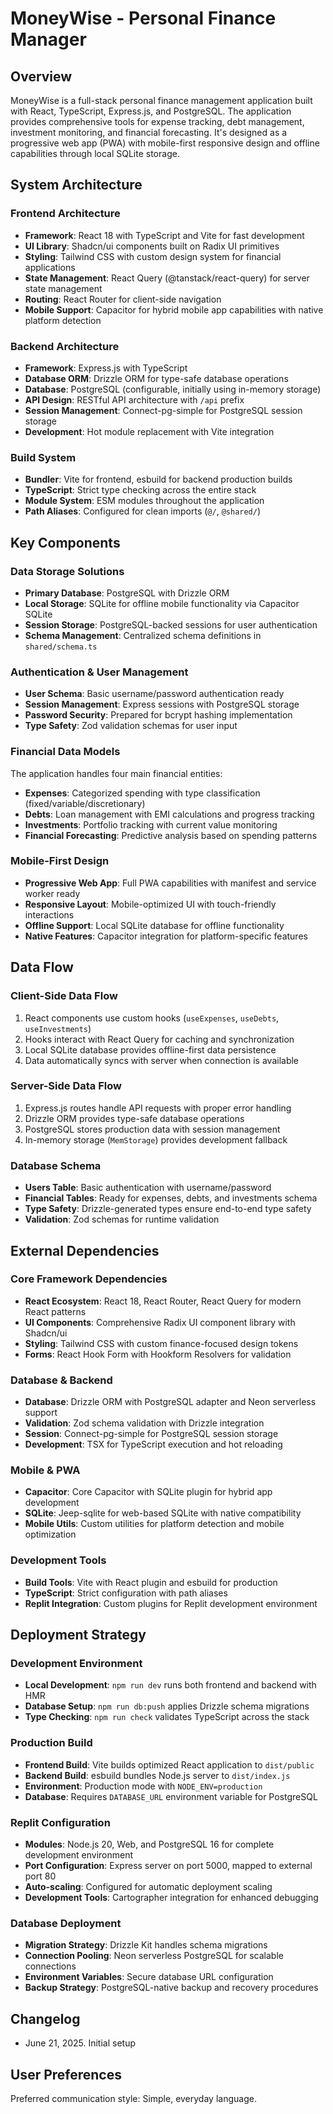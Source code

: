 # MoneyWise - Personal Finance Manager

## Overview

MoneyWise is a full-stack personal finance management application built with React, TypeScript, Express.js, and PostgreSQL. The application provides comprehensive tools for expense tracking, debt management, investment monitoring, and financial forecasting. It's designed as a progressive web app (PWA) with mobile-first responsive design and offline capabilities through local SQLite storage.

## System Architecture

### Frontend Architecture
- **Framework**: React 18 with TypeScript and Vite for fast development
- **UI Library**: Shadcn/ui components built on Radix UI primitives
- **Styling**: Tailwind CSS with custom design system for financial applications
- **State Management**: React Query (@tanstack/react-query) for server state management
- **Routing**: React Router for client-side navigation
- **Mobile Support**: Capacitor for hybrid mobile app capabilities with native platform detection

### Backend Architecture
- **Framework**: Express.js with TypeScript
- **Database ORM**: Drizzle ORM for type-safe database operations
- **Database**: PostgreSQL (configurable, initially using in-memory storage)
- **API Design**: RESTful API architecture with `/api` prefix
- **Session Management**: Connect-pg-simple for PostgreSQL session storage
- **Development**: Hot module replacement with Vite integration

### Build System
- **Bundler**: Vite for frontend, esbuild for backend production builds
- **TypeScript**: Strict type checking across the entire stack
- **Module System**: ESM modules throughout the application
- **Path Aliases**: Configured for clean imports (`@/`, `@shared/`)

## Key Components

### Data Storage Solutions
- **Primary Database**: PostgreSQL with Drizzle ORM
- **Local Storage**: SQLite for offline mobile functionality via Capacitor SQLite
- **Session Storage**: PostgreSQL-backed sessions for user authentication
- **Schema Management**: Centralized schema definitions in `shared/schema.ts`

### Authentication & User Management
- **User Schema**: Basic username/password authentication ready
- **Session Management**: Express sessions with PostgreSQL storage
- **Password Security**: Prepared for bcrypt hashing implementation
- **Type Safety**: Zod validation schemas for user input

### Financial Data Models
The application handles four main financial entities:
- **Expenses**: Categorized spending with type classification (fixed/variable/discretionary)
- **Debts**: Loan management with EMI calculations and progress tracking  
- **Investments**: Portfolio tracking with current value monitoring
- **Financial Forecasting**: Predictive analysis based on spending patterns

### Mobile-First Design
- **Progressive Web App**: Full PWA capabilities with manifest and service worker ready
- **Responsive Layout**: Mobile-optimized UI with touch-friendly interactions
- **Offline Support**: Local SQLite database for offline functionality
- **Native Features**: Capacitor integration for platform-specific features

## Data Flow

### Client-Side Data Flow
1. React components use custom hooks (`useExpenses`, `useDebts`, `useInvestments`)
2. Hooks interact with React Query for caching and synchronization
3. Local SQLite database provides offline-first data persistence
4. Data automatically syncs with server when connection is available

### Server-Side Data Flow
1. Express.js routes handle API requests with proper error handling
2. Drizzle ORM provides type-safe database operations
3. PostgreSQL stores production data with session management
4. In-memory storage (`MemStorage`) provides development fallback

### Database Schema
- **Users Table**: Basic authentication with username/password
- **Financial Tables**: Ready for expenses, debts, and investments schema
- **Type Safety**: Drizzle-generated types ensure end-to-end type safety
- **Validation**: Zod schemas for runtime validation

## External Dependencies

### Core Framework Dependencies
- **React Ecosystem**: React 18, React Router, React Query for modern React patterns
- **UI Components**: Comprehensive Radix UI component library with Shadcn/ui
- **Styling**: Tailwind CSS with custom finance-focused design tokens
- **Forms**: React Hook Form with Hookform Resolvers for validation

### Database & Backend
- **Database**: Drizzle ORM with PostgreSQL adapter and Neon serverless support
- **Validation**: Zod schema validation with Drizzle integration
- **Session**: Connect-pg-simple for PostgreSQL session storage
- **Development**: TSX for TypeScript execution and hot reloading

### Mobile & PWA
- **Capacitor**: Core Capacitor with SQLite plugin for hybrid app development
- **SQLite**: Jeep-sqlite for web-based SQLite with native compatibility
- **Mobile Utils**: Custom utilities for platform detection and mobile optimization

### Development Tools
- **Build Tools**: Vite with React plugin and esbuild for production
- **TypeScript**: Strict configuration with path aliases
- **Replit Integration**: Custom plugins for Replit development environment

## Deployment Strategy

### Development Environment
- **Local Development**: `npm run dev` runs both frontend and backend with HMR
- **Database Setup**: `npm run db:push` applies Drizzle schema migrations
- **Type Checking**: `npm run check` validates TypeScript across the stack

### Production Build
- **Frontend Build**: Vite builds optimized React application to `dist/public`
- **Backend Build**: esbuild bundles Node.js server to `dist/index.js`
- **Environment**: Production mode with `NODE_ENV=production`
- **Database**: Requires `DATABASE_URL` environment variable for PostgreSQL

### Replit Configuration
- **Modules**: Node.js 20, Web, and PostgreSQL 16 for complete development environment
- **Port Configuration**: Express server on port 5000, mapped to external port 80
- **Auto-scaling**: Configured for automatic deployment scaling
- **Development Tools**: Cartographer integration for enhanced debugging

### Database Deployment
- **Migration Strategy**: Drizzle Kit handles schema migrations
- **Connection Pooling**: Neon serverless PostgreSQL for scalable connections  
- **Environment Variables**: Secure database URL configuration
- **Backup Strategy**: PostgreSQL-native backup and recovery procedures

## Changelog
- June 21, 2025. Initial setup

## User Preferences

Preferred communication style: Simple, everyday language.